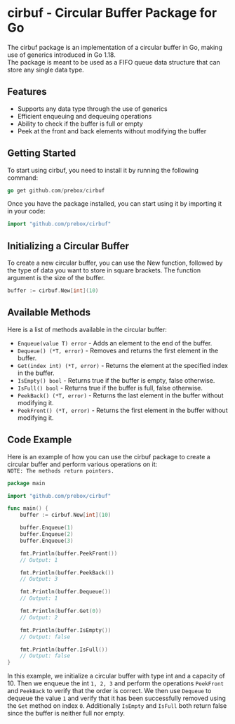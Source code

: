 # cirbuf - Circular Buffer Package for Go

The cirbuf package is an implementation of a circular buffer in Go, making use of generics introduced in Go 1.18.  
The package is meant to be used as a FIFO queue data structure that can store any single data type.

## Features
* Supports any data type through the use of generics
* Efficient enqueuing and dequeuing operations
* Ability to check if the buffer is full or empty
* Peek at the front and back elements without modifying the buffer

## Getting Started
To start using cirbuf, you need to install it by running the following command:
```go
go get github.com/prebox/cirbuf
```
Once you have the package installed, you can start using it by importing it in your code:
```go
import "github.com/prebox/cirbuf"
```
## Initializing a Circular Buffer
To create a new circular buffer, you can use the New function, followed by the type of data you want to store in square brackets. The function argument is the size of the buffer.
```go
buffer := cirbuf.New[int](10)
```
## Available Methods
Here is a list of methods available in the circular buffer:
* `Enqueue(value T) error` - Adds an element to the end of the buffer.
* `Dequeue() (*T, error)` - Removes and returns the first element in the buffer.
* `Get(index int) (*T, error)` - Returns the element at the specified index in the buffer.
* `IsEmpty() bool` - Returns true if the buffer is empty, false otherwise.
* `IsFull() bool` - Returns true if the buffer is full, false otherwise.
* `PeekBack() (*T, error)` - Returns the last element in the buffer without modifying it.
* `PeekFront() (*T, error)` - Returns the first element in the buffer without modifying it.
## Code Example
Here is an example of how you can use the cirbuf package to create a circular buffer and perform various operations on it:  
`NOTE: The methods return pointers.`
```go
package main

import "github.com/prebox/cirbuf"

func main() {
	buffer := cirbuf.New[int](10)

	buffer.Enqueue(1)
	buffer.Enqueue(2)
	buffer.Enqueue(3)

	fmt.Println(buffer.PeekFront())
	// Output: 1

	fmt.Println(buffer.PeekBack())
	// Output: 3

	fmt.Println(buffer.Dequeue())
	// Output: 1

	fmt.Println(buffer.Get(0))
	// Output: 2

	fmt.Println(buffer.IsEmpty())
	// Output: false

	fmt.Println(buffer.IsFull())
	// Output: false
}
```
In this example, we initialize a circular buffer with type int and a capacity of 10. Then we enqueue the int `1, 2, 3` and perform the operations `PeekFront` and `PeekBack` to verify that the order is correct. We then use `Dequeue` to dequeue the value `1` and verify that it has been successfully removed using the `Get` method on index `0`. Additionally `IsEmpty` and `IsFull` both return false since the buffer is neither full nor empty.
